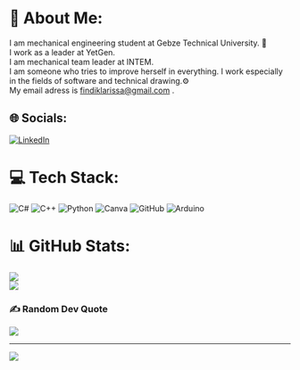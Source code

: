 # 🌻 About Me:
I am mechanical engineering student at Gebze Technical University. 🦋
 <br>I work as a leader at YetGen.<br>I am mechanical team leader at INTEM.<br>I am someone who tries to improve herself in everything. I work especially in the fields of software and technical drawing.⚙️<br>My email adress is findiklarissa@gmail.com . 


## 🌐 Socials:
[![LinkedIn](https://img.shields.io/badge/LinkedIn-%230077B5.svg?logo=linkedin&logoColor=white)](https://linkedin.com/in/https://www.linkedihttps://www.linkedin.com/in/larissaf%C4%B1nd%C4%B1k/n.com/in/larissa-f%C4%B1nd%C4%B1k-3a105524b/) 

# 💻 Tech Stack:
![C#](https://img.shields.io/badge/c%23-%23239120.svg?style=for-the-badge&logo=csharp&logoColor=white) ![C++](https://img.shields.io/badge/c++-%2300599C.svg?style=for-the-badge&logo=c%2B%2B&logoColor=white) ![Python](https://img.shields.io/badge/python-3670A0?style=for-the-badge&logo=python&logoColor=ffdd54) ![Canva](https://img.shields.io/badge/Canva-%2300C4CC.svg?style=for-the-badge&logo=Canva&logoColor=white) ![GitHub](https://img.shields.io/badge/github-%23121011.svg?style=for-the-badge&logo=github&logoColor=white) ![Arduino](https://img.shields.io/badge/-Arduino-00979D?style=for-the-badge&logo=Arduino&logoColor=white)
# 📊 GitHub Stats:
![](https://github-readme-streak-stats.herokuapp.com/?user=mechvixey&theme=dark&hide_border=false)<br/>
![](https://github-readme-stats.vercel.app/api/top-langs/?username=mechvixey&theme=dark&hide_border=false&include_all_commits=true&count_private=true&layout=compact)

### ✍️ Random Dev Quote
![](https://quotes-github-readme.vercel.app/api?type=horizontal&theme=radical)

---
[![](https://visitcount.itsvg.in/api?id=mechvixey&icon=0&color=2)](https://visitcount.itsvg.in)

<!-- Proudly created with GPRM ( https://gprm.itsvg.in ) -->
